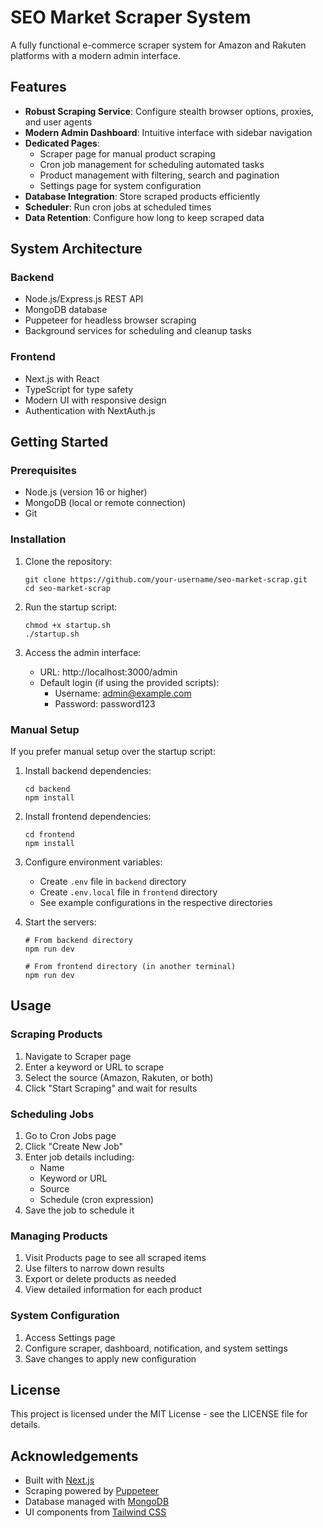 # SEO Market Scraper System

A fully functional e-commerce scraper system for Amazon and Rakuten platforms with a modern admin interface.

## Features

- **Robust Scraping Service**: Configure stealth browser options, proxies, and user agents
- **Modern Admin Dashboard**: Intuitive interface with sidebar navigation
- **Dedicated Pages**:
  - Scraper page for manual product scraping
  - Cron job management for scheduling automated tasks
  - Product management with filtering, search and pagination
  - Settings page for system configuration
- **Database Integration**: Store scraped products efficiently
- **Scheduler**: Run cron jobs at scheduled times
- **Data Retention**: Configure how long to keep scraped data

## System Architecture

### Backend

- Node.js/Express.js REST API
- MongoDB database
- Puppeteer for headless browser scraping
- Background services for scheduling and cleanup tasks

### Frontend

- Next.js with React 
- TypeScript for type safety
- Modern UI with responsive design
- Authentication with NextAuth.js

## Getting Started

### Prerequisites

- Node.js (version 16 or higher)
- MongoDB (local or remote connection)
- Git

### Installation

1. Clone the repository:
   ```
   git clone https://github.com/your-username/seo-market-scrap.git
   cd seo-market-scrap
   ```

2. Run the startup script:
   ```
   chmod +x startup.sh
   ./startup.sh
   ```

3. Access the admin interface:
   - URL: http://localhost:3000/admin
   - Default login (if using the provided scripts):
     - Username: admin@example.com
     - Password: password123

### Manual Setup

If you prefer manual setup over the startup script:

1. Install backend dependencies:
   ```
   cd backend
   npm install
   ```

2. Install frontend dependencies:
   ```
   cd frontend
   npm install
   ```

3. Configure environment variables:
   - Create `.env` file in `backend` directory
   - Create `.env.local` file in `frontend` directory
   - See example configurations in the respective directories

4. Start the servers:
   ```
   # From backend directory
   npm run dev
   
   # From frontend directory (in another terminal)
   npm run dev
   ```

## Usage

### Scraping Products

1. Navigate to Scraper page
2. Enter a keyword or URL to scrape
3. Select the source (Amazon, Rakuten, or both)
4. Click "Start Scraping" and wait for results

### Scheduling Jobs

1. Go to Cron Jobs page
2. Click "Create New Job"
3. Enter job details including:
   - Name
   - Keyword or URL
   - Source
   - Schedule (cron expression)
4. Save the job to schedule it

### Managing Products

1. Visit Products page to see all scraped items
2. Use filters to narrow down results
3. Export or delete products as needed
4. View detailed information for each product

### System Configuration

1. Access Settings page
2. Configure scraper, dashboard, notification, and system settings
3. Save changes to apply new configuration

## License

This project is licensed under the MIT License - see the LICENSE file for details.

## Acknowledgements

- Built with [Next.js](https://nextjs.org/)
- Scraping powered by [Puppeteer](https://pptr.dev/)
- Database managed with [MongoDB](https://www.mongodb.com/)
- UI components from [Tailwind CSS](https://tailwindcss.com/)
